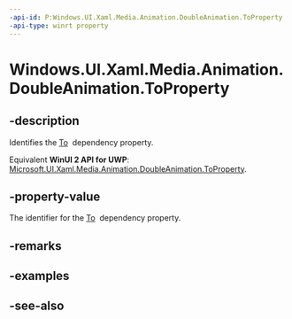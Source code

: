 ```yaml
---
-api-id: P:Windows.UI.Xaml.Media.Animation.DoubleAnimation.ToProperty
-api-type: winrt property
---
```


<!-- Property syntax
public Windows.UI.Xaml.DependencyProperty ToProperty { get; }
-->

# Windows.UI.Xaml.Media.Animation.DoubleAnimation.ToProperty

## -description
Identifies the [To](doubleanimation_to.md)  dependency property.

Equivalent **WinUI 2 API for UWP**: [Microsoft.UI.Xaml.Media.Animation.DoubleAnimation.ToProperty](/windows/winui/api/microsoft.ui.xaml.media.animation.doubleanimation.toproperty).

## -property-value
The identifier for the [To](doubleanimation_to.md)  dependency property.

## -remarks

## -examples

## -see-also
